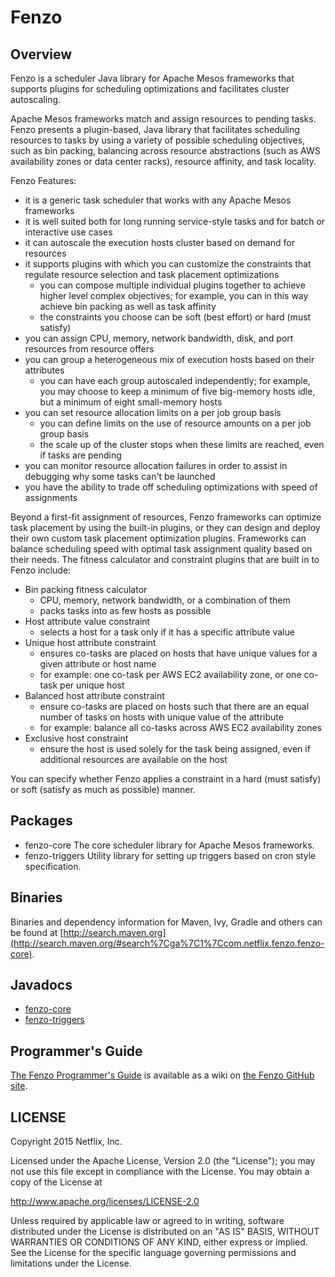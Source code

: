 # Fenzo

## Overview

Fenzo is a scheduler Java library for Apache Mesos frameworks that supports plugins for scheduling
optimizations and facilitates cluster autoscaling.

Apache Mesos frameworks match and assign resources to pending tasks. Fenzo presents a plugin-based, Java library that 
facilitates scheduling resources to tasks by using a variety of possible scheduling objectives,
such as bin packing, balancing across resource abstractions (such as AWS availability zones or data center
racks), resource affinity, and task locality. 

Fenzo Features:

- it is a generic task scheduler that works with any Apache Mesos frameworks
- it is well suited both for long running service-style tasks and for batch or interactive use cases
- it can autoscale the execution hosts cluster based on demand for resources
- it supports plugins with which you can customize the constraints that regulate resource selection and task
  placement optimizations 
    - you can compose multiple individual plugins together to achieve higher level complex objectives; for
      example, you can in this way achieve bin packing as well as task affinity
    - the constraints you choose can be soft (best effort) or hard (must satisfy)
- you can assign CPU, memory, network bandwidth, disk, and port resources from resource offers
- you can group a heterogeneous mix of execution hosts based on their attributes
    - you can have each group autoscaled independently; for example, you may choose to keep a minimum of
      five big-memory hosts idle, but a minimum of eight small-memory hosts
- you can set resource allocation limits on a per job group basis
    - you can define limits on the use of resource amounts on a per job group basis
    - the scale up of the cluster stops when these limits are reached, even if tasks are pending
- you can monitor resource allocation failures in order to assist in debugging why some tasks can't be launched
- you have the ability to trade off scheduling optimizations with speed of assignments

Beyond a first-fit assignment of resources, Fenzo frameworks can optimize task placement by using the built-in
plugins, or they can design and deploy their own custom task placement optimization plugins. Frameworks can
balance scheduling speed with optimal task assignment quality based on their needs. The fitness calculator and
constraint plugins that are built in to Fenzo include:

- Bin packing fitness calculator
    - CPU, memory, network bandwidth, or a combination of them
    - packs tasks into as few hosts as possible
- Host attribute value constraint
    - selects a host for a task only if it has a specific attribute value
- Unique host attribute constraint
    - ensures co-tasks are placed on hosts that have unique values for a given attribute or host name
    - for example: one co-task per AWS EC2 availability zone, or one co-task per unique host
- Balanced host attribute constraint
    - ensure co-tasks are placed on hosts such that there are an equal number of tasks on hosts with unique value 
      of the attribute
    - for example: balance all co-tasks across AWS EC2 availability zones
- Exclusive host constraint
    - ensure the host is used solely for the task being assigned, even if additional resources are available on
      the host

You can specify whether Fenzo applies a constraint in a hard (must satisfy) or soft (satisfy as much as possible)
manner.

## Packages

- fenzo-core
    The core scheduler library for Apache Mesos frameworks. 
- fenzo-triggers
    Utility library for setting up triggers based on cron style specification. 

## Binaries

Binaries and dependency information for Maven, Ivy, Gradle and others can be found at
[http://search.maven.org](http://search.maven.org/#search%7Cga%7C1%7Ccom.netflix.fenzo.fenzo-core).

## Javadocs

- [fenzo-core](http://netflix.github.io/Fenzo/fenzo-core/index.html)
- [fenzo-triggers](http://netflix.github.io/Fenzo/fenzo-triggers/index.html)

## Programmer's Guide

[The Fenzo Programmer's Guide](https://github.com/Netflix/Fenzo/wiki) is available as a wiki on
[the Fenzo GitHub site](https://github.com/Netflix/Fenzo/).

## LICENSE

Copyright 2015 Netflix, Inc.

Licensed under the Apache License, Version 2.0 (the "License");
you may not use this file except in compliance with the License.
You may obtain a copy of the License at

<http://www.apache.org/licenses/LICENSE-2.0>

Unless required by applicable law or agreed to in writing, software
distributed under the License is distributed on an "AS IS" BASIS,
WITHOUT WARRANTIES OR CONDITIONS OF ANY KIND, either express or implied.
See the License for the specific language governing permissions and
limitations under the License.
